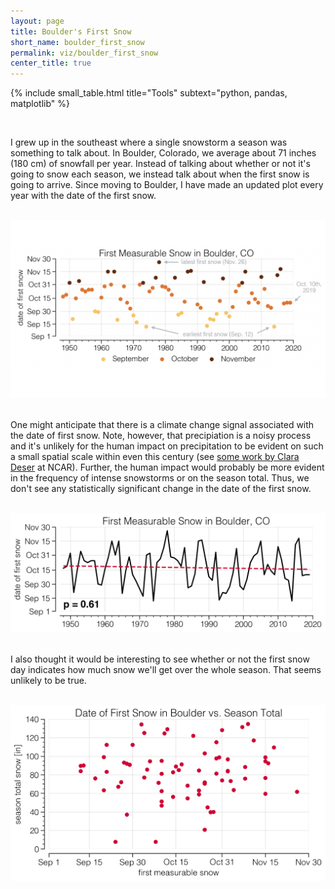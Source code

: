 ```yaml
---
layout: page
title: Boulder's First Snow
short_name: boulder_first_snow
permalink: viz/boulder_first_snow
center_title: true
---
```


{% include small_table.html title="Tools" subtext="python, pandas, matplotlib" %}

<br>

I grew up in the southeast where a single snowstorm a season was something to talk about. In Boulder, Colorado, we average about 71 inches (180 cm) of snowfall per year. Instead of talking about whether or not it's going to snow each season, we instead talk about when the first snow is going to arrive. Since moving to Boulder, I have made an updated plot every year with the date of the first snow.

<br>

<div class="row">
    <div class="col-sm mt-3 mt-md-0">
        <img class="img-fluid rounded z-depth-1" src="/assets/img/viz/boulder_first_snow/thumb.jpg" alt=""/>
    </div>
</div>

<br>

One might anticipate that there is a climate change signal associated with the date of first snow. Note, however, that precipiation is a noisy process and it's unlikely for the human impact on precipitation to be evident on such a small spatial scale within even this century (see [some work by Clara Deser](http://www.cgd.ucar.edu/staff/cdeser/docs/deser.projected_climate.jclim14.pdf) at NCAR). Further, the human impact would probably be more evident in the frequency of intense snowstorms or on the season total. Thus, we don't see any statistically significant change in the date of the first snow.

<br>

<div class="row">
    <div class="col-sm mt-3 mt-md-0">
        <img class="img-fluid rounded z-depth-1" src="/assets/img/viz/boulder_first_snow/snow_trend.jpg" alt=""/>
    </div>
</div>

<br>

I also thought it would be interesting to see whether or not the first snow day indicates how much snow we'll get over the whole season. That seems unlikely to be true.

<br>

<div class="row">
    <div class="col-sm mt-3 mt-md-0">
        <img class="img-fluid rounded z-depth-1" src="/assets/img/viz/boulder_first_snow/snow_total.jpg" alt=""/>
    </div>
</div>